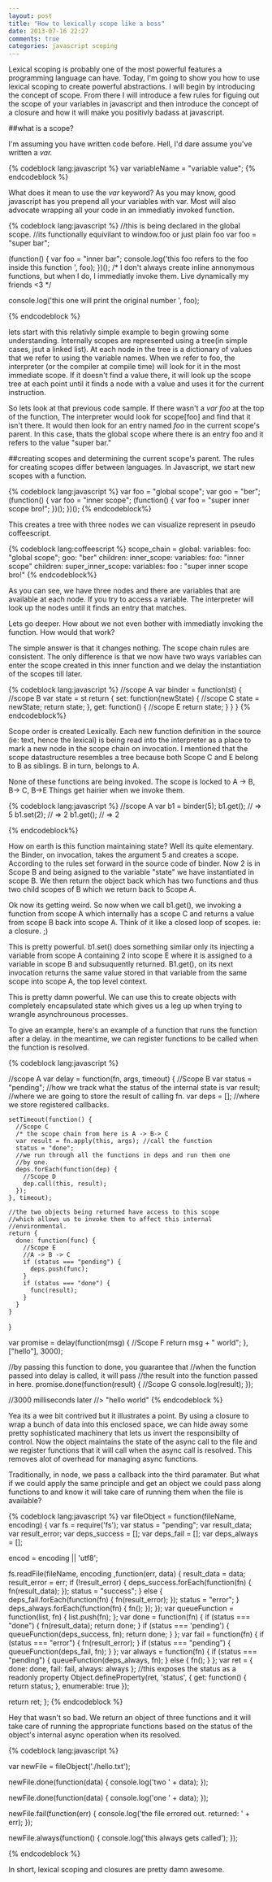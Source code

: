 ```yaml
---
layout: post
title: "How to lexically scope like a boss"
date: 2013-07-16 22:27
comments: true
categories: javascript scoping
---
```


Lexical scoping is probably one of the most powerful features a programming
language can have. Today, I'm going to show you how to use lexical scoping to 
create powerful abstractions. I will begin by introducing the concept of scope. 
From there I will introduce a few rules for figuing out the scope of your variables
in javascript and then introduce the concept of a closure and how it will make you
positivly badass at javascript.

##what is a scope?

I'm assuming you have written code before. Hell, I'd dare assume you've written a *var.*

{% codeblock lang:javascript %}
var variableName = "variable value";
{% endcodeblock %}

What does it mean to use the *var* keyword? As you may know, good javascript has you 
prepend all your variables with var. Most will also advocate wrapping all your code in
an immediatly invoked function.

{% codeblock lang:javascript %}
//this is being declared in the global scope.
//its functionally equivilant to window.foo or just plain foo
var foo = "super bar";

(function() {
  var foo = "inner bar";
  console.log('this foo refers to the foo inside this function ', foo);
})();
/* I don't always create inline annonymous functions, but when I do, I
immediatly invoke them. Live dynamically my friends <3 */

console.log('this one will print the original number ', foo);

{% endcodeblock %}

lets start with this relativly simple example to begin growing some understanding.
Internally scopes are represented using a tree(in simple cases, jsut a linked list). 
At each node in the tree is a dictionary of values that we refer to using the variable 
names. When we refer to foo, the interpreter (or the compiler at compile time) will look for
it in the most immediate scope. If it doesn't find a value there, it will look up the scope
tree at each point until it finds a node with a value and uses it for the current instruction.

So lets look at that previous code sample. If there wasn't a *var foo* at the top of the function,
The interpreter would look for scope[foo] and find that it isn't there. It would then look for an
entry named *foo* in the current scope's parent. In this case, thats the global scope where
there is an entry foo and it refers to the value "super bar."

##creating scopes and determining the current scope's parent.
The rules for creating scopes differ between languages. In Javascript, we start new scopes with a
function.

{% codeblock lang:javascript %}
var foo = "global scope";
var goo = "ber";
(function() {
  var foo = "inner scope";
  (function() {
    var foo = "super inner scope bro!";
  })();
})();
{% endcodeblock%}

This creates a tree with three nodes we can visualize represent
in pseudo coffeescript.

{% codeblock lang:coffeescript %}
 scope_chain = global:
                  variables:
                    foo: "global scope";
                    goo: "ber"
                  children:
                    inner_scope:
                      variables:
                        foo: "inner scope"
                      children:
                        super_inner_scope:
                          variables:
                            foo : "super inner scope bro!"
{% endcodeblock%}

As you can see, we have three nodes and there are variables that are available 
at each node. If you try to access a variable. The interpreter will look up the nodes
until it finds an entry that matches.

Lets go deeper. How about we not even bother with immediatly invoking the function.
How would that work?

The simple answer is that it changes nothing. The scope chain rules are consistent. The only difference
is that we now have two ways variables can enter the scope created in this inner function and we
delay the instantiation of the scopes till later.

{% codeblock lang:javascript %}
  //scope A
  var binder = function(st) {
    //scope B
    var state = st
    return {
      set: function(newState) {
        //scope C
        state = newState;
        return state;
      },
      get: function() {
        //scope E
        return state;
      }
    }
  }
{% endcodeblock%}

Scope order is created Lexically. Each new function definition in the source (ie: text, hence the lexical) 
is being read into the interpreter as a place to mark a new node in the scope chain on invocation. 
I mentioned that the scope datastructure resembles a tree because both Scope C and E 
belong to B as siblings. B in turn, belongs to A.

None of these functions are being invoked. The scope is locked to A -> B, B-> C, B->E
Things get hairier when we invoke them.

{% codeblock lang:javascript %}
  //scope A
  var b1 = binder(5);
  b1.get();   // => 5
  b1.set(2); // => 2
  b1.get(); // => 2

{% endcodeblock%}

How on earth is this function maintaining state? Well its quite elementary.
the Binder, on invocation, takes the argument 5 and creates a scope. According to the
rules set forward in the source code of binder. Now 2 is in Scope B and being asigned to 
the variable "state" we have instantiated in scope B. We then return the object back which 
has two functions and thus two child scopes of B which we return back to Scope A. 

Ok now its getting weird. So now when we call b1.get(), we invoking a function from scope A
which internally has a scope C and returns a value from scope B back into scope A. Think of it 
like a closed loop of scopes. ie: a closure. ;)

This is pretty powerful. b1.set() does something similar only its injecting a variable from scope
A containing 2 into scope E where it is assigned to a variable in scope B and subsuquently returned. 
B1.get(), on its next invocation returns the same value stored in that variable from the same scope
into scope A, the top level context.

This is pretty damn powerful. We can use this to create objects with completely encapsulated state
which gives us a leg up when trying to wrangle asynchrounous processes.

To give an example, here's an example of a function that runs the function after a delay.
in the meantime, we can register functions to be called when the function is resolved.

{% codeblock lang:javascript %}

  //scope A
  var delay = function(fn, args, timeout) {
    //Scope B
    var status = "pending"; //how we track what the status of the internal state is
    var result; //where we are going to store the result of calling fn.
    var deps = []; //where we store registered callbacks.
    
    setTimeout(function() {
      //Scope C
      /* the scope chain from here is A -> B-> C
      var result = fn.apply(this, args); //call the function
      status = "done";
      //we run through all the functions in deps and run them one
      //by one.
      deps.forEach(function(dep) {
        //Scope D
        dep.call(this, result);
      });
    }, timeout);

    //the two objects being returned have access to this scope
    //which allows us to invoke them to affect this internal 
    //environmental.
    return {
      done: function(func) {
        //Scope E
        //A -> B -> C
        if (status === "pending") {
          deps.push(func);
        }
        if (status === "done") {
          func(result);
        }
      }
    }
  }

  
  var promise = delay(function(msg) {
    //Scope F
    return msg + " world";
  }, ["hello"], 3000);

  //by passing this function to done, you guarantee that
  //when the function passed into delay is called, it will pass
  //the result into the function passed in here.
  promise.done(function(result) {
    //Scope G
    console.log(result);
  });

  //3000 milliseconds later
  //> "hello world"
{% endcodeblock %}

Yea its a wee bit contrived but it illustrates a point. By using a closure to wrap a 
bunch of data into this enclosed space, we can hide away some
pretty sophisticated machinery that lets us invert the responsibilty of control. Now the 
object maintains the state of the async call to the file and we register functions 
that it will call when the async call is resolved. This removes alot of overhead for managing
async functions.

Traditionally, in node, we pass a callback into the third paramater. But what if we could apply
the same principle and get an object we could pass along functions to and know it will take 
care of running them when the file is available?

{% codeblock lang:javascript %}
var fileObject = function(fileName, encoding) {
  var fs = require('fs');
  var status = "pending";
  var result_data;
  var result_error;
  var deps_success = [];
  var deps_fail = [];
  var deps_always = [];

  encod = encoding || 'utf8';

  fs.readFile(fileName, encoding ,function(err, data) {
    result_data = data;
    result_error = err;
    if (!result_error) {
      deps_success.forEach(function(fn) {
        fn(result_data);
      });
      status = "success";
    } else {
      deps_fail.forEach(function(fn) {
        fn(result_error);
      });
      status = "error";
    }
    deps_always.forEach(function(fn) {
      fn();
    });
  });
  var queueFunction = function(list, fn) {
    list.push(fn);
  };
  var done = function(fn) {
    if (status === "done") {
      fn(result_data);
      return done;
    }
    if (status === 'pending') {
      queueFunction(deps_success, fn);
      return done;
    }
  };
  var fail = function(fn) {
    if (status === "error") {
      fn(result_error);
    }
    if (status === "pending") {
      queueFunction(deps_fail, fn);
    }
  };
  var always = function(fn) {
    if (status === "pending") {
      queueFunction(deps_always, fn);
    } else {
      fn();
    }
  };
  var ret = {
    done: done,
    fail: fail,
    always: always
  };
  //this exposes the status as a readonly property
  Object.defineProperty(ret, 'status', {
    get: function() {
      return status;
    },
    enumerable: true
  });

  return ret;
};
{% endcodeblock %}

Hey that wasn't so bad. We return an object of three functions and 
it will take care of running the appropriate functions based on the
status of the object's internal async operation when its resolved.

{% codeblock lang:javascript %}

var newFile = fileObject('./hello.txt');

newFile.done(function(data) {
  console.log('two ' + data);
});

newFile.done(function(data) {
  console.log('one ' + data);
});

newFile.fail(function(err) {
  console.log('the file errored out. returned: ' + err);
});

newFile.always(function() {
  console.log('this always gets called');
});

{% endcodeblock %}

In short, lexical scoping and closures are pretty damn awesome.




